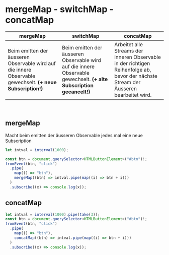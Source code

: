 <!-- prettier-ignore-start -->

# mergeMap - switchMap - concatMap

| mergeMap     | switchMap    | concatMap |
| ------ | ------- | ----- |
| Beim emitten der äusseren Observable wird auf die innere Observable gewechselt. **(+ neue Subscription!)** | Beim emitten der äusseren Observable wird auf die innere Observable gewechselt. **(+ alte Subscription gecancelt!)** | Arbeitet alle Streams der inneren Observable in der richtigen Reihenfolge ab, bevor der nächste Stream der Äusseren bearbeitet wird.


<br>

## mergeMap

Macht beim emitten der äusseren Observable jedes mal eine neue Subscription

```ts
let intval = interval(1000);

const btn = document.querySelector<HTMLButtonElement>("#btn")!;
fromEvent(btn, "click")
  .pipe(
    map(() => "btn"),
    mergeMap((btn) => intval.pipe(map((i) => btn + i)))
  )
  .subscribe((x) => console.log(x));
```

## concatMap
``` ts
let intval = interval(1000).pipe(take(3));
const btn = document.querySelector<HTMLButtonElement>("#btn")!;
fromEvent(btn, "click")
  .pipe(
    map(() => "btn"),
    concatMap((btn) => intval.pipe(map((i) => btn + i)))
  )
  .subscribe((x) => console.log(x));

```


<!-- prettier-ignore-end -->
